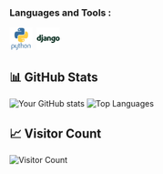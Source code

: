 ### Languages and Tools :
<div>
  <img src="https://github.com/devicons/devicon/blob/master/icons/python/python-original-wordmark.svg" title="Python" alt="Python" width="40" height="40"/>&nbsp;
  <img src="https://github.com/devicons/devicon/blob/master/icons/django/django-plain-wordmark.svg" title="Django" alt="Django" width="40" height="40"/>&nbsp;
</div>

## 📊 GitHub Stats

![Your GitHub stats](https://github-readme-stats.vercel.app/api?username=MariamKipshidze&show_icons=true&theme=radical)
![Top Languages](https://github-readme-stats.vercel.app/api/top-langs/?username=MariamKipshidze&layout=compact&theme=radical)

## 📈 Visitor Count

![Visitor Count](https://visitor-badge.glitch.me/badge?page_id=MariamKipshidze)
